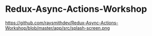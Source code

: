 # Redux-Async-Actions-Workshop

https://github.com/raysmithdev/Redux-Async-Actions-Workshop/blob/master/app/src/splash-screen.png
